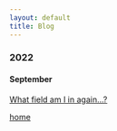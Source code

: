 ```yaml
---
layout: default
title: Blog
---
```


### 2022

#### September

[What field am I in again...?](https://bregreen.github.io/posts/2022/09/20220919.html#)


[home](./)
